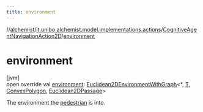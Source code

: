 ```yaml
---
title: environment
---
```

//[alchemist](../../../index.html)/[it.unibo.alchemist.model.implementations.actions](../index.html)/[CognitiveAgentNavigationAction2D](index.html)/[environment](environment.html)



# environment



[jvm]\
open override val [environment](environment.html): [Euclidean2DEnvironmentWithGraph](../../it.unibo.alchemist.model.interfaces.environments/-euclidean2-d-environment-with-graph/index.html)<*, [T](index.html), [ConvexPolygon](../../it.unibo.alchemist.model.interfaces.geometry.euclidean2d/-convex-polygon/index.html), [Euclidean2DPassage](../../it.unibo.alchemist.model.interfaces.geometry.euclidean2d.graph/-euclidean2-d-passage/index.html)>



The environment the [pedestrian](index.html#698091694%2FProperties%2F-134779887) is into.





